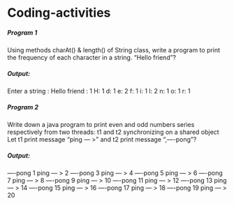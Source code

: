 # Coding-activities
<html>
  
<h5> Program 1 </h5> 

Using methods charAt() & length() of String class, write a program to print the frequency of each character in a string. “Hello friend”?

<h5> Output: </h5>

Enter a string : Hello friend
 : 1 
H: 1
d: 1 
e: 2 
f: 1
i: 1
l: 2
n: 1
o: 1
r: 1


<h5> Program 2 </h5>

Write down a java program to print even and odd numbers series respectively from two threads: t1 and t2 synchronizing on a shared object Let t1 print message “ping — >” and t2 print message “,—-pong”?

<h5> Output: </h5>

—-pong 1
ping — > 2
—-pong 3
ping — > 4
—-pong 5
ping — > 6
—-pong 7
ping — > 8
—-pong 9
ping — > 10
—-pong 11
ping — > 12
—-pong 13
ping — > 14
—-pong 15
ping — > 16
—-pong 17
ping — > 18
—-pong 19
ping — > 20

</html>

